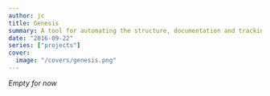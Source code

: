 ```yaml
---
author: jc
title: Genesis
summary: A tool for automating the structure, documentation and tracking of a new software project.
date: "2016-09-22"
series: ["projects"]
cover:
  image: "/covers/genesis.png"
---
```


_Empty for now_
